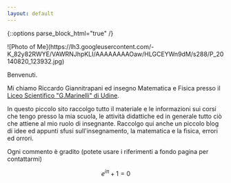 ```yaml
---
layout: default
---
```



{::options parse_block_html="true" /}
<div class="home_image_container">
<div class="home_image">
![Photo of Me](https://lh3.googleusercontent.com/-K_82y82RWYE/VAWRNJhpKLI/AAAAAAAAOaw/HLGCEYWn9dM/s288/P_20140820_123932.jpg)
</div>
</div>

Benvenuti. 

Mi chiamo Riccardo Giannitrapani ed insegno Matematica e Fisica presso
il [Liceo Scientifico "G.Marinelli" di Udine](http://www.liceomarinelli.gov.it).

In questo piccolo sito raccolgo tutto il materiale e le informazioni
sui corsi che tengo presso la mia scuola, le attività didattiche ed in
generale tutto ciò che attiene al mio ruolo di insegnante. Raccolgo
qui anche un piccolo blog di idee ed appunti sfusi sull'insegnamento,
la matematica e la fisica, errori ed orrori.

Ogni commento è gradito (potete usare i riferimenti a fondo pagina per
contattarmi)

$$ e^{i\pi} + 1 = 0 $$






